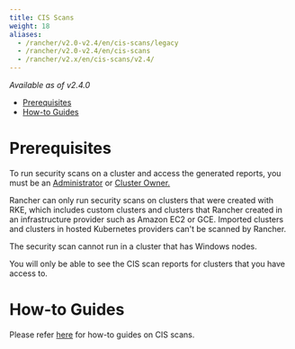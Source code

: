 ```yaml
---
title: CIS Scans
weight: 18
aliases:
  - /rancher/v2.0-v2.4/en/cis-scans/legacy
  - /rancher/v2.0-v2.4/en/cis-scans
  - /rancher/v2.x/en/cis-scans/v2.4/
---
```


_Available as of v2.4.0_

- [Prerequisites](#prerequisites)
- [How-to Guides](#how-to-guides)

# Prerequisites

To run security scans on a cluster and access the generated reports, you must be an [Administrator](../how-to-guides/advanced-user-guides/authentication-permissions-and-global-configuration/manage-role-based-access-control-rbac/global-permissions.md) or [Cluster Owner.](../how-to-guides/advanced-user-guides/authentication-permissions-and-global-configuration/manage-role-based-access-control-rbac/cluster-and-project-roles.md)

Rancher can only run security scans on clusters that were created with RKE, which includes custom clusters and clusters that Rancher created in an infrastructure provider such as Amazon EC2 or GCE. Imported clusters and clusters in hosted Kubernetes providers can't be scanned by Rancher.

The security scan cannot run in a cluster that has Windows nodes.

You will only be able to see the CIS scan reports for clusters that you have access to.

# How-to Guides

Please refer [here](../pages-for-subheaders/cis-scan-guides.md) for how-to guides on CIS scans.